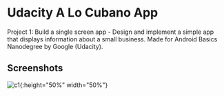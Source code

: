 # Udacity A Lo Cubano App

Project 1: Build a single screen app - Design and implement a simple app that displays information about a small business. Made for Android Basics Nanodegree by Google (Udacity).

## Screenshots

![c1](https://raw.github.com/lpelczar/P1_Udacity_ALoCubano/master/screenshots/p1-1.png){:height="50%" width="50%"}
